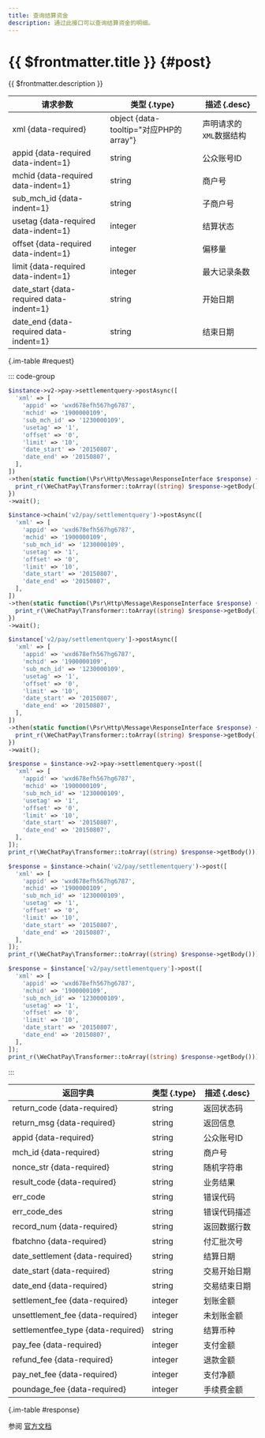 ```yaml
---
title: 查询结算资金
description: 通过此接口可以查询结算资金的明细。
---
```


# {{ $frontmatter.title }} {#post}

{{ $frontmatter.description }}

| 请求参数 | 类型 {.type} | 描述 {.desc}
| --- | --- | ---
| xml {data-required} | object {data-tooltip="对应PHP的array"} | 声明请求的`XML`数据结构
| appid {data-required data-indent=1} | string | 公众账号ID
| mchid {data-required data-indent=1} | string | 商户号
| sub_mch_id {data-indent=1} | string | 子商户号
| usetag {data-required data-indent=1} | integer | 结算状态
| offset {data-required data-indent=1} | integer | 偏移量
| limit {data-required data-indent=1} | integer | 最大记录条数
| date_start {data-required data-indent=1} | string | 开始日期
| date_end {data-required data-indent=1} | string | 结束日期

{.im-table #request}

::: code-group

```php [异步纯链式]
$instance->v2->pay->settlementquery->postAsync([
  'xml' => [
    'appid' => 'wxd678efh567hg6787',
    'mchid' => '1900000109',
    'sub_mch_id' => '1230000109',
    'usetag' => '1',
    'offset' => '0',
    'limit' => '10',
    'date_start' => '20150807',
    'date_end' => '20150807',
  ],
])
->then(static function(\Psr\Http\Message\ResponseInterface $response) {
  print_r(\WeChatPay\Transformer::toArray((string) $response->getBody()));
})
->wait();
```

```php [异步声明式]
$instance->chain('v2/pay/settlementquery')->postAsync([
  'xml' => [
    'appid' => 'wxd678efh567hg6787',
    'mchid' => '1900000109',
    'sub_mch_id' => '1230000109',
    'usetag' => '1',
    'offset' => '0',
    'limit' => '10',
    'date_start' => '20150807',
    'date_end' => '20150807',
  ],
])
->then(static function(\Psr\Http\Message\ResponseInterface $response) {
  print_r(\WeChatPay\Transformer::toArray((string) $response->getBody()));
})
->wait();
```

```php [异步属性式]
$instance['v2/pay/settlementquery']->postAsync([
  'xml' => [
    'appid' => 'wxd678efh567hg6787',
    'mchid' => '1900000109',
    'sub_mch_id' => '1230000109',
    'usetag' => '1',
    'offset' => '0',
    'limit' => '10',
    'date_start' => '20150807',
    'date_end' => '20150807',
  ],
])
->then(static function(\Psr\Http\Message\ResponseInterface $response) {
  print_r(\WeChatPay\Transformer::toArray((string) $response->getBody()));
})
->wait();
```

```php [同步纯链式]
$response = $instance->v2->pay->settlementquery->post([
  'xml' => [
    'appid' => 'wxd678efh567hg6787',
    'mchid' => '1900000109',
    'sub_mch_id' => '1230000109',
    'usetag' => '1',
    'offset' => '0',
    'limit' => '10',
    'date_start' => '20150807',
    'date_end' => '20150807',
  ],
]);
print_r(\WeChatPay\Transformer::toArray((string) $response->getBody()));
```

```php [同步声明式]
$response = $instance->chain('v2/pay/settlementquery')->post([
  'xml' => [
    'appid' => 'wxd678efh567hg6787',
    'mchid' => '1900000109',
    'sub_mch_id' => '1230000109',
    'usetag' => '1',
    'offset' => '0',
    'limit' => '10',
    'date_start' => '20150807',
    'date_end' => '20150807',
  ],
]);
print_r(\WeChatPay\Transformer::toArray((string) $response->getBody()));
```

```php [同步属性式]
$response = $instance['v2/pay/settlementquery']->post([
  'xml' => [
    'appid' => 'wxd678efh567hg6787',
    'mchid' => '1900000109',
    'sub_mch_id' => '1230000109',
    'usetag' => '1',
    'offset' => '0',
    'limit' => '10',
    'date_start' => '20150807',
    'date_end' => '20150807',
  ],
]);
print_r(\WeChatPay\Transformer::toArray((string) $response->getBody()));
```

:::

| 返回字典 | 类型 {.type} | 描述 {.desc}
| --- | --- | ---
| return_code {data-required}| string | 返回状态码
| return_msg {data-required}| string | 返回信息
| appid {data-required}| string | 公众账号ID
| mch_id {data-required}| string | 商户号
| nonce_str {data-required}| string | 随机字符串
| result_code {data-required}| string | 业务结果
| err_code | string | 错误代码
| err_code_des | string | 错误代码描述
| record_num {data-required}| string | 返回数据行数
| fbatchno {data-required}| string | 付汇批次号
| date_settlement {data-required}| string | 结算日期
| date_start {data-required}| string | 交易开始日期
| date_end {data-required}| string | 交易结束日期
| settlement_fee {data-required}| integer | 划账金额
| unsettlement_fee {data-required}| integer | 未划账金额
| settlementfee_type {data-required}| string | 结算币种
| pay_fee {data-required}| integer | 支付金额
| refund_fee {data-required}| integer | 退款金额
| pay_net_fee {data-required}| integer | 支付净额
| poundage_fee {data-required}| integer | 手续费金额

{.im-table #response}

参阅 [官方文档](https://pay.weixin.qq.com/wiki/doc/api/wxpay/ch/pay/In-AppPay/chapter8_9.shtml)
